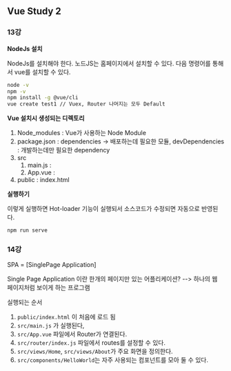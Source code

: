 ## Vue Study 2

### 13강

**NodeJs 설치**

NodeJs를 설치해야 한다. 노드JS는 홈페이지에서 설치할 수 있다. 다음 명령어를 통해서 vue를 설치할 수 있다.

```bash
node -v
npm -v
npm install -g @vue/cli
vue create test1 // Vuex, Router 나머지는 모두 Default
```



**Vue 설치시 생성되는 디렉토리**

1. Node_modules : Vue가 사용하는 Node Module
2. package.json : dependencies -> 배포하는데 필요한 모듈, devDependencies : 개발하는데만 필요한 dependency
3. src
   1. main.js : 
   2. App.vue : 
4. public : index.html



**실행하기**

이렇게 실행하면 Hot-loader 기능이 실행되서 소스코드가 수정되면 자동으로 반영된다.

```bash
npm run serve
```



### 14강

SPA = [SinglePage Application]

Single Page Application 이란 한개의 페이지만 있는 어플리케이션? --> 하나의 웹 페이지처럼 보이게 하는 프로그램

실행되는 순서

1. `public/index.html` 이 처음에 로드 됨
2. `src/main.js` 가 실행된다,
3. `src/App.vue` 파일에서 Router가 연결된다.
4. `src/router/index.js` 파일에서 routes를 설정할 수 있다.
5. `src/views/Home`, `src/views/About`가 주요 화면을 정의한다.
6. `src/components/HelloWorld`는 자주 사용되는 컴포넌트를 모아 둘 수 있다.

